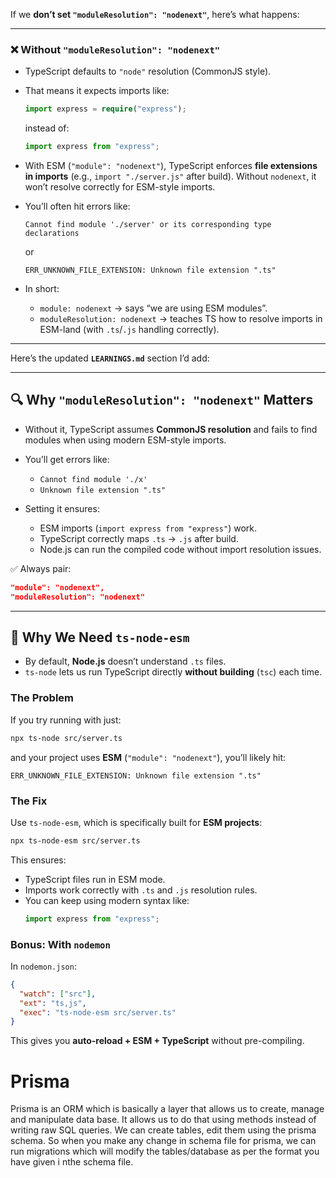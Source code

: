 If we **don’t set `"moduleResolution": "nodenext"`**, here’s what happens:

---

### ❌ Without `"moduleResolution": "nodenext"`

* TypeScript defaults to `"node"` resolution (CommonJS style).

* That means it expects imports like:

  ```ts
  import express = require("express");
  ```

  instead of:

  ```ts
  import express from "express";
  ```

* With ESM (`"module": "nodenext"`), TypeScript enforces **file extensions in imports** (e.g., `import "./server.js"` after build). Without `nodenext`, it won’t resolve correctly for ESM-style imports.

* You’ll often hit errors like:

  ```
  Cannot find module './server' or its corresponding type declarations
  ```

  or

  ```
  ERR_UNKNOWN_FILE_EXTENSION: Unknown file extension ".ts"
  ```

* In short:

  * `module: nodenext` → says “we are using ESM modules”.
  * `moduleResolution: nodenext` → teaches TS how to resolve imports in ESM-land (with `.ts`/`.js` handling correctly).

---

Here’s the updated **`LEARNINGS.md`** section I’d add:

---

## 🔍 Why `"moduleResolution": "nodenext"` Matters

* Without it, TypeScript assumes **CommonJS resolution** and fails to find modules when using modern ESM-style imports.
* You’ll get errors like:

  * `Cannot find module './x'`
  * `Unknown file extension ".ts"`
* Setting it ensures:

  * ESM imports (`import express from "express"`) work.
  * TypeScript correctly maps `.ts` → `.js` after build.
  * Node.js can run the compiled code without import resolution issues.

✅ Always pair:

```json
"module": "nodenext",
"moduleResolution": "nodenext"
```
---

## 🚀 Why We Need `ts-node-esm`

- By default, **Node.js** doesn’t understand `.ts` files.  
- `ts-node` lets us run TypeScript directly **without building** (`tsc`) each time.  

### The Problem
If you try running with just:
```bash
npx ts-node src/server.ts
```
and your project uses **ESM** (`"module": "nodenext"`), you’ll likely hit:
```
ERR_UNKNOWN_FILE_EXTENSION: Unknown file extension ".ts"
```

### The Fix
Use `ts-node-esm`, which is specifically built for **ESM projects**:
```bash
npx ts-node-esm src/server.ts
```

This ensures:
- TypeScript files run in ESM mode.
- Imports work correctly with `.ts` and `.js` resolution rules.
- You can keep using modern syntax like:
  ```ts
  import express from "express";
  ```

### Bonus: With `nodemon`
In `nodemon.json`:
```json
{
  "watch": ["src"],
  "ext": "ts,js",
  "exec": "ts-node-esm src/server.ts"
}
```

This gives you **auto-reload + ESM + TypeScript** without pre-compiling.  


# Prisma
Prisma is an ORM which is basically a layer that allows us to create, manage and manipulate data base. It allows us to do that using methods instead of writing raw SQL queries.
 We can create tables, edit them using the prisma schema.
 So when you make any change in schema file for prisma, we can run migrations which will modify the tables/database as per the format you have given i nthe schema file.